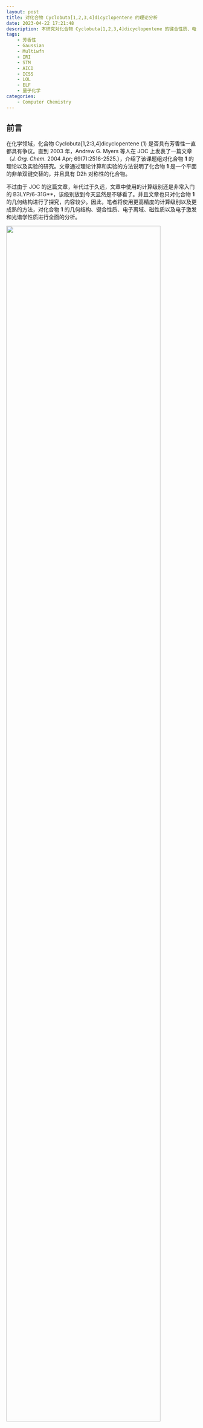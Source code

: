 ```yaml
---
layout: post
title: 对化合物 Cyclobuta[1,2,3,4]dicyclopentene 的理论分析
date: 2023-04-22 17:21:48
description: 本研究对化合物 Cyclobuta[1,2,3,4]dicyclopentene 的键合性质、电子离域、芳香性和光谱学性质进行了详细的理论分析。
tags: 
	- 芳香性
	- Gaussian
	- Multiwfn
	- IRI
	- STM
	- AICD
	- ICSS
	- LOL
	- ELF
	- 量子化学
categories: 
	- Computer Chemistry
---
```


## 前言

在化学领域，化合物 Cyclobuta[1,2:3,4]dicyclopentene (**1**) 是否具有芳香性一直都具有争议。直到 2003 年，Andrew G. Myers 等人在 JOC 上发表了一篇文章（*J. Org. Chem.* 2004 Apr; 69(7):2516-2525.），介绍了该课题组对化合物 **1** 的理论以及实验的研究。文章通过理论计算和实验的方法说明了化合物 **1** 是一个平面的非单双键交替的，并且具有 D2h 对称性的化合物。

不过由于 JOC 的这篇文章，年代过于久远，文章中使用的计算级别还是非常入门的 B3LYP/6-31G\*\*，该级别放到今天显然是不够看了。并且文章也只对化合物 **1** 的几何结构进行了探究，内容较少。因此，笔者将使用更高精度的计算级别以及更成熟的方法，对化合物 **1** 的几何结构、键合性质、电子离域、磁性质以及电子激发和光谱学性质进行全面的分析。

<img src="1.png" height="90%" width="90%">

## 计算细节

本文的所有计算结果都是通过 Fedora Linux 下的 Gaussian 16 A03 AVX2 计算得到的。如果不另加说明，本文中所有的计算结果都是在气相下，使用 wB97XD 交换相关泛函以及 def-TZVP 基组计算得到的。相比于 Andrew G. Myers 在文章中使用的 B3LYP/6-31G\*\* 更加合理和精确。所有的初始结构都是按照 Lewis 结构式创建并优化，所有讨论的结构都是没有虚频的极小值结构。

电流诱导密度的各向异性（ACID）是由同名的 ACID 程序根据 Gaussian 16 的输出文件实现的，由 POV-Ray 渲染得到。同时，也根据 Gaussian 16 生成的格点数据进行了磁感应电流（GIMIC）的分析，并通过 ParaView 实现可视化。其他电子结构分析和光谱学性质都是使用波函数分析程序 [Multiwfn 3.8(dev)](http://sobereva.com/multiwfn/) 进行的。本文中提到的各种轨道和实空间函数的等值面图均是根据 Multiwfn 导出的格点文件，并使用 VMD 软件进行渲染得到。


## 结果和讨论

### 几何结构

Andrew G. Myers 等人在 *J. Org. Chem.* 2004 Apr; 69(7):2516-2525. 中提到，他们通过对比低温核磁共振实验和理论计算的结果，证实了化合物 **1** 是具有 D2h 对称性的平面结构。

本文同样对其分子结构进行了理论上的分析，通过在气相下对化合物 **1** 进行几何优化和振动分析，得到的基态的几何结构如下图所示。同时，笔者也把优化后的键长在图中标注出来了。可以发现化合物 **1** 不仅是一个平面的分子，并且其成键方式并不是经典的单双键交替。这和 Andrew G. Myers 等人的研究相符合。

<img src="2.png" height="60%" width="60%">


### 成键特征

Multiwfn 程序可以很方便的考察分子的 Mayer、Fuzzy 和 Laplacian 键级。本文计算并绘制了化合物 1 随着键序号变化的 Mayer、Fuzzy 和 Laplacian 键级图，计算结果如下图所示，左图中标明了具体考察的键的序号。Mayer 键级是最常用的键级，其与形式键级在数值上很接近。Fuzzy 键级是模糊键级和 Mayer 键级的物理本质类似。Laplacian 键级的大小和形式键级接近，并且可以体现体现键的强度。1 ~ 4 号键的三种键级相差都不大，而 5 号键的 Mayer 键级却意外的小，其中原因不得而知。从 Fuzzy 和 Laplacian 键级可以看出，2、3、5号键的键级都处于 1.0 ~ 2.0 之间，说明它们并不是单纯的碳碳单键或双键，这必定是因为 pi 电子离域导致的。而 4 号键由于不处于离域路径上（可以在下文 LOL-pi 中清晰的看到），所以键级接近于 1，是一个典型的碳碳单键。

<img src="3.png" height="75%" width="75%">

Multiwfn 程序还提供了模拟扫描隧道显微镜图像（STM）的功能，因此本文也对化合物 **1** 模拟了 STM 图。绘制采用常高模式，对分子平面上方 0.7 埃的平面进行绘制，使用 -5.0 V 的偏压，结果如下图所示。从 STM 图可以看出，相对于比较长的碳碳键，在较短的碳碳键上方有明显更丰富的 pi 电子，由此导致隧道电流更大、相应区域在图上显得较亮。

<img src="4.png" height="50%" width="50%">

与此同时，本文也利用 Multiwfn 绘制了 pi 电子的相互作用区域指示函数（IRI-pi）的等值面图和填色图，如下图所示。IRI-pi 是一个直观且有用的实空间表示工具，能够揭示化学键的存在和种类以及原子或分子片段之间的弱相互作用。IRI-pi 等值面图上越蓝的区域 pi 电子密度越大，暗示 pi 作用越强，越绿则pi电子密度越小，暗示pi作用越弱。因此通过颜色可以明确、直观地对不同作用区域的 pi 作用强度进行区分。于此同时由于键上下方分别各有一块等值面，则说明是单重 pi 作用，可见化合物 **1** 确实是存在 pi 离域的。

<img src="5.png" height="80%" width="80%">


### 电子离域性分析

电子定域函数（ELF）是极为重要的衡量电子定域性和离域性的三维函数，而 ELF-pi 对于考察芳香性十分有价值，有机体系的芳香性也都是因为 pi 电子多中心离域而产生的。化合物 **1** 的 ELF-pi 的等值面图如下图 **(a)** 所示。可以看见，当等值面为 0.8 时，在环中间的地方恰好要分开，所以其二分点应该就在 0.8 左右。*Chem.Rev.*, 105, 3911(2005) 中指出 ELF-pi 大于 0.7 的体系可以算作是有 pi 芳香性的，在 0.11~0.35 可以算是有 pi 反芳香性的。

与此同时，本文还考察了分子的定域化轨道定位函数（LOL），和 ELF 类似，也可以通过 LOL-pi 来考察分子 pi 电子的离域特征。笔者绘制了在分子上方 0.5 埃处的 LOL-pi 平面填色图，同时也绘制了等值面 0.5 时的 LOL-pi 等值面图，如下图 **(b)** 所示。由图可以清晰的观察到化合物 **1** 的 pi 电子在整个大环上的离域路径。充分证明了在大环上存在离域路径，是具有芳香性质的有力证据。

<img src="6.png" height="90%" width="90%">

### 对外磁场的响应

由于化合物 **1** 大环上有 10 个 pi 电子，满足休克尔芳香性的判断规则之一，但是其并不是一个典型的单环体系。所以其到底具不具有芳香性，符不符合休克尔规则，领域内一直都有不同的声音。由于芳香性分子在外磁场中有独特的性质，所以本文对该分子在外磁场中的行为进行了考察。

ACID 图可以体现外加磁场时感生电流出现的主要区域和方向。本文分别计算并绘制了全部电子、pi 电子、sigma 电子的 AICD 图，计算的级别为 B97-2/def2-TZVP。各个体系的 AICD 图如下图中 **(a)** 所示，外磁场由上垂直于体系平面朝下施加。为了看得清楚，文中根据 AICD 程序绘制出的描述电流方向的小箭头，把电流主要形成的路径和方向用粉色更明确地标注了。同时，本文也使用 GIMIC 程序计算了磁感应电流密度图，作为 AICD 图的补充，计算级别同样也是 B97-2/def2-TZVP，计算结果如下图 **(b)** 所示。AICD-all 和 GIMIC 图都体现了化合物 1 在外磁场的作用下，产生了 diatropic 环电流。而 AICD-pi 图则进一步标明了，这种环电流是因为 pi 电子在环内离域造成的。

与此同时，本文还在 B97-2/def2-SVP 的级别下计算了化合物 **1** 的 ICSS，并绘制了化合物 **1** 的 ICSS\_zz 等值面切面图，如下图 **(c)** 所示。ICSS\_zz 图体现的是体系对三维空间各个位置在 Z 方向（垂直于环方向）打来的外磁场的屏蔽情况。在某处外磁场如果被屏蔽（削弱），则此处 ICSS\_zz 为正，如果被去屏蔽（加强），则 ICSS\_zz 为负。具有芳香性的环的共性是在环内 ICSS\_zz 为正而在环外为负，这也是磁感生环电流的方向所导致的必然现象。根据下图 (c) 所示，化合物 1 的环外的 ICSS\_zz 为负值，处于去屏蔽区；而环内的 ICSS\_zz 为正值，处于屏蔽区，满足芳香性分子的特征。

<img src="7.png" height="90%" width="90%">

### 电子激发和光谱特征

## 总结


